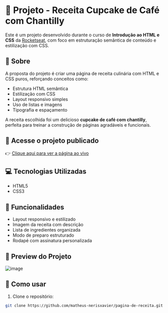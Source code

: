 # 🍰 Projeto - Receita Cupcake de Café com Chantilly

Este é um projeto desenvolvido durante o curso de **Introdução ao HTML e CSS** da [Rocketseat](https://www.rocketseat.com.br/), com foco em estruturação semântica de conteúdo e estilização com CSS.

## 📖 Sobre

A proposta do projeto é criar uma página de receita culinária com HTML e CSS puros, reforçando conceitos como:

- Estrutura HTML semântica
- Estilização com CSS
- Layout responsivo simples
- Uso de listas e imagens
- Tipografia e espaçamento

A receita escolhida foi um delicioso **cupcake de café com chantilly**, perfeita para treinar a construção de páginas agradáveis e funcionais.

## 🔗 Acesse o projeto publicado

👉 [Clique aqui para ver a página ao vivo](https://matheus-nerisxavier.github.io/pagina-de-receita/)

## 💻 Tecnologias Utilizadas

- HTML5
- CSS3

## 🧪 Funcionalidades

- Layout responsivo e estilizado
- Imagem da receita com descrição
- Lista de ingredientes organizada
- Modo de preparo estruturado
- Rodapé com assinatura personalizada

## 📸 Preview do Projeto

![image](https://github.com/user-attachments/assets/41b17643-9f50-4f55-b443-37cd6d86dd95)

## 🚀 Como usar

1. Clone o repositório:
```bash
git clone https://github.com/matheus-nerisxavier/pagina-de-receita.git
